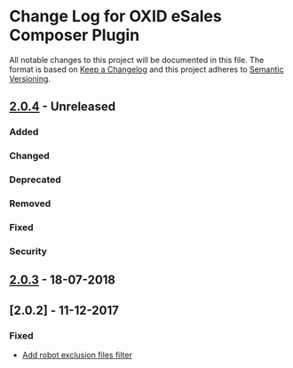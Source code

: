 # Change Log for OXID eSales Composer Plugin

All notable changes to this project will be documented in this file.
The format is based on [Keep a Changelog](http://keepachangelog.com/)
and this project adheres to [Semantic Versioning](http://semver.org/).

## [2.0.4] - Unreleased

### Added

### Changed

### Deprecated

### Removed

### Fixed

### Security

## [2.0.3] - 18-07-2018

## [2.0.2] - 11-12-2017

### Fixed
- [Add robot exclusion files filter](https://bugs.oxid-esales.com/view.php?id=6703)

[2.0.4]: https://github.com/OXID-eSales/oxideshop_composer_plugin/compare/v2.0.3...HEAD
[2.0.3]: https://github.com/OXID-eSales/oxideshop_composer_plugin/compare/v2.0.2...v2.0.3